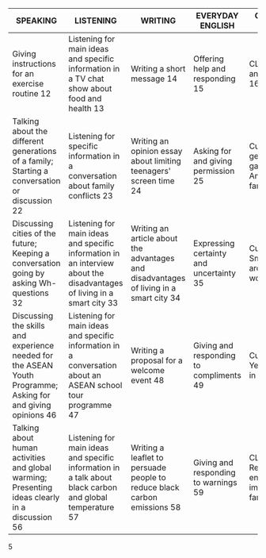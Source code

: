 | SPEAKING | LISTENING | WRITING | EVERYDAY ENGLISH | CULTURE / CLIL | PROJECT |
|-----------|-----------|----------|------------------|----------------|----------|
| Giving instructions for an exercise routine 12 | Listening for main ideas and specific information in a TV chat show about food and health 13 | Writing a short message 14 | Offering help and responding 15 | CLIL: Bacteria and viruses 16 | Designing a poster about a healthy habit 17 |
| Talking about the different generations of a family; Starting a conversation or discussion 22 | Listening for specific information in a conversation about family conflicts 23 | Writing an opinion essay about limiting teenagers' screen time 24 | Asking for and giving permission 25 | Culture: The generation gap in Asian American families 26 | Carrying out a survey to find out generational differences in families 27 |
| Discussing cities of the future; Keeping a conversation going by asking Wh-questions 32 | Listening for main ideas and specific information in an interview about the disadvantages of living in a smart city 33 | Writing an article about the advantages and disadvantages of living in a smart city 34 | Expressing certainty and uncertainty 35 | Culture: Smart cities around the world 36 | Designing a poster of the ideal city of the future 37 |
| Discussing the skills and experience needed for the ASEAN Youth Programme; Asking for and giving opinions 46 | Listening for main ideas and specific information in a conversation about an ASEAN school tour programme 47 | Writing a proposal for a welcome event 48 | Giving and responding to compliments 49 | Culture: New Year Festivals in ASEAN 50 | Doing research about an ASEAN member 51 |
| Talking about human activities and global warming; Presenting ideas clearly in a discussion 56 | Listening for main ideas and specific information in a talk about black carbon and global temperature 57 | Writing a leaflet to persuade people to reduce black carbon emissions 58 | Giving and responding to warnings 59 | CLIL: Reducing the environmental impact of farming 60 | Carrying out a survey to find out how local people try to limit global warming 61 |

5